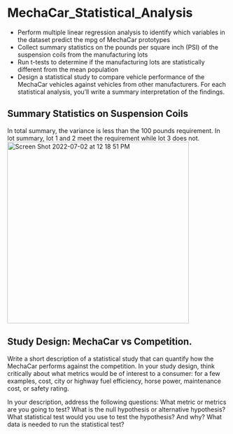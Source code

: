 # MechaCar_Statistical_Analysis
* Perform multiple linear regression analysis to identify which variables in the dataset predict the mpg of MechaCar prototypes
* Collect summary statistics on the pounds per square inch (PSI) of the suspension coils from the manufacturing lots
* Run t-tests to determine if the manufacturing lots are statistically different from the mean population
* Design a statistical study to compare vehicle performance of the MechaCar vehicles against vehicles from other manufacturers. For each statistical analysis, you’ll write a summary interpretation of the findings.

## Summary Statistics on Suspension Coils
In total summary, the variance is less than the 100 pounds requirement. In lot summary, lot 1 and 2 meet the requirement while lot 3 does not.
<img width="415" alt="Screen Shot 2022-07-02 at 12 18 51 PM" src="https://user-images.githubusercontent.com/95447175/177013722-1ae379d3-48a6-4f92-946c-500e29a901e0.png">


## Study Design: MechaCar vs Competition.
Write a short description of a statistical study that can quantify how the MechaCar performs against the competition. In your study design, think critically about what metrics would be of interest to a consumer: for a few examples, cost, city or highway fuel efficiency, horse power, maintenance cost, or safety rating.

In your description, address the following questions:
What metric or metrics are you going to test?
What is the null hypothesis or alternative hypothesis?
What statistical test would you use to test the hypothesis? And why?
What data is needed to run the statistical test?

